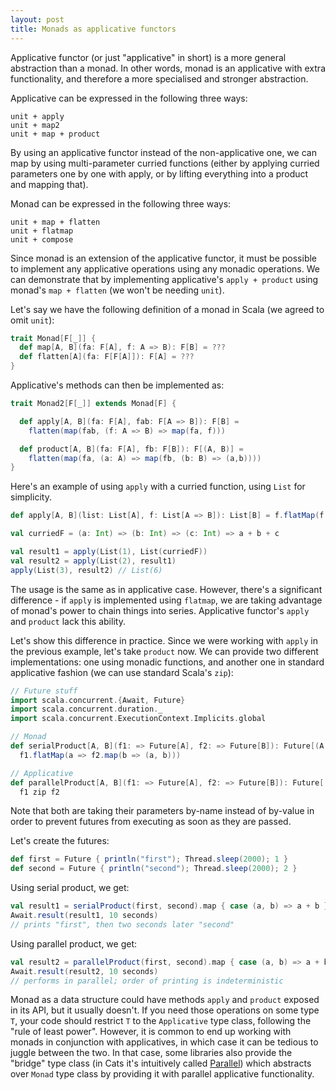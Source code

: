```yaml
---
layout: post
title: Monads as applicative functors
---
```


Applicative functor (or just "applicative" in short) is a more general abstraction than a monad. 
In other words, monad is an applicative with extra functionality, and therefore a more specialised and stronger abstraction.

Applicative can be expressed in the following three ways:

```
unit + apply
unit + map2
unit + map + product   
```

By using an applicative functor instead of the non-applicative one, we can map by using multi-parameter curried functions 
(either by applying curried parameters one by one with apply, or by lifting everything into a product and mapping that).

Monad can be expressed in the following three ways:

```
unit + map + flatten
unit + flatmap
unit + compose
```

Since monad is an extension of the applicative functor, it must be possible to implement any applicative operations using any monadic operations.
We can demonstrate that by implementing applicative's `apply + product` using monad's `map + flatten` (we won't be needing `unit`).

Let's say we have the following definition of a monad in Scala (we agreed to omit `unit`):

```scala
trait Monad[F[_]] {
  def map[A, B](fa: F[A], f: A => B): F[B] = ???
  def flatten[A](fa: F[F[A]]): F[A] = ???
}
```

Applicative's methods can then be implemented as:

```scala
trait Monad2[F[_]] extends Monad[F] {

  def apply[A, B](fa: F[A], fab: F[A => B]): F[B] = 
    flatten(map(fab, (f: A => B) => map(fa, f)))

  def product[A, B](fa: F[A], fb: F[B]): F[(A, B)] = 
    flatten(map(fa, (a: A) => map(fb, (b: B) => (a,b))))
}
```

Here's an example of using `apply` with a curried function, using `List` for simplicity.

```scala
def apply[A, B](list: List[A], f: List[A => B]): List[B] = f.flatMap(f => list.map(f))

val curriedF = (a: Int) => (b: Int) => (c: Int) => a + b + c

val result1 = apply(List(1), List(curriedF))  
val result2 = apply(List(2), result1)  
apply(List(3), result2) // List(6)
```

The usage is the same as in applicative case. However, there's a significant difference - if `apply` is implemented using `flatmap`, 
we are taking advantage of monad's power to chain things into series. Applicative functor's `apply` and `product` lack this ability.

Let's show this difference in practice. Since we were working with `apply` in the previous example, let's take `product` now. 
We can provide two different implementations: one using monadic functions, and another one in standard applicative fashion (we can use standard Scala's `zip`):

```scala
// Future stuff
import scala.concurrent.{Await, Future}  
import scala.concurrent.duration._  
import scala.concurrent.ExecutionContext.Implicits.global

// Monad  
def serialProduct[A, B](f1: => Future[A], f2: => Future[B]): Future[(A, B)] = 
  f1.flatMap(a => f2.map(b => (a, b)))

// Applicative  
def parallelProduct[A, B](f1: => Future[A], f2: => Future[B]): Future[(A, B)] = 
  f1 zip f2
```

Note that both are taking their parameters by-name instead of by-value in order to prevent futures from executing as soon as they are passed.

Let's create the futures:

```scala
def first = Future { println("first"); Thread.sleep(2000); 1 }
def second = Future { println("second"); Thread.sleep(2000); 2 }
```

Using serial product, we get:

```scala
val result1 = serialProduct(first, second).map { case (a, b) => a + b }
Await.result(result1, 10 seconds)
// prints "first", then two seconds later "second"
```

Using parallel product, we get:

```scala
val result2 = parallelProduct(first, second).map { case (a, b) => a + b }
Await.result(result2, 10 seconds)
// performs in parallel; order of printing is indeterministic
```

Monad as a data structure could have methods `apply` and `product` exposed in its API, but it usually doesn't.
If you need those operations on some type `T`, your code should restrict `T` to the `Applicative` type class, following the "rule of least power".
However, it is common to end up working with monads in conjunction with applicatives, in which case it can be tedious to juggle between the two.
In that case, some libraries also provide the "bridge" type class (in Cats it's intuitively called [Parallel](https://typelevel.org/cats/typeclasses/parallel.html)) 
which abstracts over `Monad` type class by providing it with parallel applicative functionality.